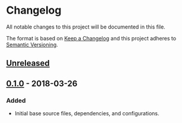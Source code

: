 <!-- markdownlint-disable no-duplicate-header -->

# Changelog

All notable changes to this project will be documented in this file.

The format is based on [Keep a Changelog](http://keepachangelog.com/en/1.0.0/)
and this project adheres to [Semantic Versioning](http://semver.org/spec/v2.0.0.html).

## [Unreleased]

## [0.1.0] - 2018-03-26

### Added

- Initial base source files, dependencies, and configurations.

[Unreleased]: https://github.com/WeAreGenki/lasso-postcss/compare/v0.1.0...HEAD
[0.1.0]: https://github.com/WeAreGenki/lasso-postcss/compare/v0.0.0...v0.1.0
